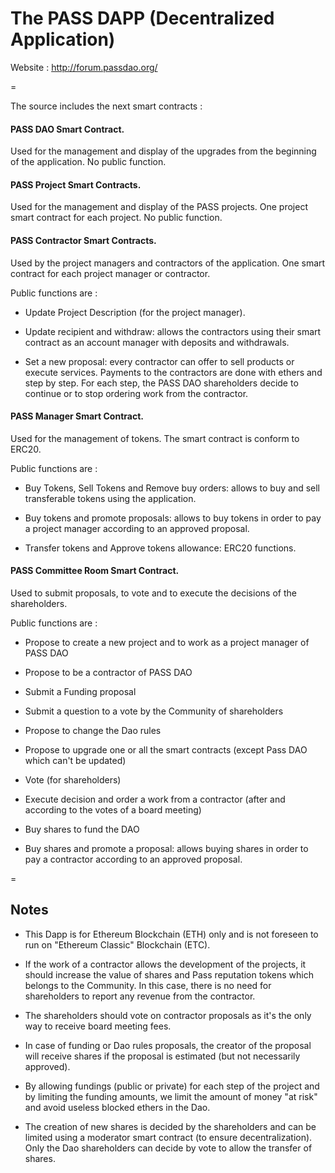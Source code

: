 # The PASS DAPP (Decentralized Application)


Website : http://forum.passdao.org/

=

The source includes the next smart contracts :


#### PASS DAO Smart Contract. 
Used for the management and display of the upgrades from the beginning of the application. No public function.


#### PASS Project Smart Contracts. 
Used for the management and display of the PASS projects. One project smart contract for each project. No public function.


#### PASS Contractor Smart Contracts. 
Used by the project managers and contractors of the application. One smart contract for each project manager or contractor.

Public functions are : 

- Update Project Description (for the project manager).

- Update recipient and withdraw: allows the contractors using their smart contract as an account manager with deposits and withdrawals.

- Set a new proposal: every contractor can offer to sell products or execute services. Payments to the contractors are done with ethers and step by step. For each step, the PASS DAO shareholders decide to continue or to stop ordering work from the contractor.  


#### PASS Manager Smart Contract. 
Used for the management of tokens. The smart contract is conform to ERC20.

Public functions are : 

- Buy Tokens, Sell Tokens and Remove buy orders: allows to buy and sell transferable tokens using the application.

- Buy tokens and promote proposals: allows to buy tokens in order to pay a project manager according to an approved proposal.

- Transfer tokens and Approve tokens allowance: ERC20 functions.



#### PASS Committee Room Smart Contract. 
Used to submit proposals, to vote and to execute the decisions of the shareholders.

Public functions are :

- Propose to create a new project and to work as a project manager of PASS DAO

- Propose to be a contractor of PASS DAO

- Submit a Funding proposal

- Submit a question to a vote by the Community of shareholders

- Propose to change the Dao rules

- Propose to upgrade one or all the smart contracts (except Pass DAO which can't be updated)

- Vote (for shareholders)

- Execute decision and order a work from a contractor (after and according to the votes of a board meeting)

- Buy shares to fund the DAO

- Buy shares and promote a proposal:  allows buying shares in order to pay a contractor according to an approved proposal.


=

## Notes

- This Dapp is for Ethereum Blockchain (ETH) only and is not foreseen to run on "Ethereum Classic" Blockchain (ETC).

- If the work of a contractor allows the development of the projects, it should increase the value of shares and Pass reputation tokens which belongs to the Community. In this case, there is no need for shareholders to report any revenue from the contractor. 

- The shareholders should vote on contractor proposals as it's the only way to receive board meeting fees. 

- In case of funding or Dao rules proposals, the creator of the proposal will receive shares if the proposal is estimated (but not necessarily approved).

- By allowing fundings (public or private) for each step of the project and by limiting the funding amounts, we limit the amount of money "at risk" and avoid useless blocked ethers in the Dao.

- The creation of new shares is decided by the shareholders and can be limited using a moderator smart contract (to ensure decentralization). Only the Dao shareholders can decide by vote to allow the transfer of shares.
